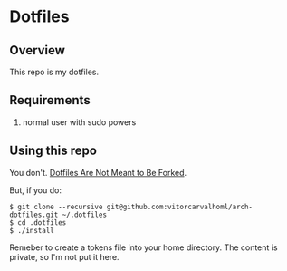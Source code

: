 # Dotfiles

## Overview

This repo is my dotfiles.

## Requirements

1. normal user with sudo powers

## Using this repo

You don't. [Dotfiles Are Not Meant to Be Forked](http://www.anishathalye.com/2014/08/03/managing-your-dotfiles/).

But, if you do:

    $ git clone --recursive git@github.com:vitorcarvalhoml/arch-dotfiles.git ~/.dotfiles
    $ cd .dotfiles
    $ ./install

Remeber to create a tokens file into your home directory. The content is private, so I'm not put it here.

